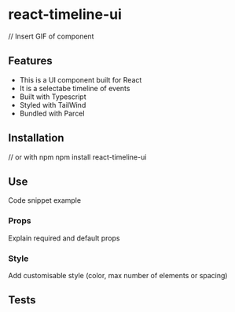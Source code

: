 # react-timeline-ui

// Insert GIF of component

## Features

- This is a UI component built for React
- It is a selectabe timeline of events
- Built with Typescript
- Styled with TailWind
- Bundled with Parcel

## Installation

// or with npm
npm install react-timeline-ui

## Use

Code snippet example

### Props

Explain required and default props

### Style

Add customisable style (color, max number of elements or spacing)

## Tests
